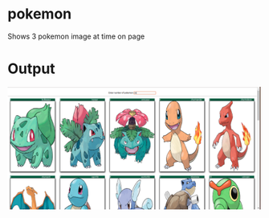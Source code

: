 # pokemon
Shows 3 pokemon image at time on page

# Output
![output](https://github.com/rohitsg/pokemon/blob/master/pokemon.png)

